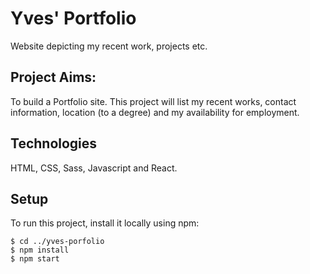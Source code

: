 # Yves' Portfolio

Website depicting my recent work, projects etc.

## Project Aims:

To build a Portfolio site. This project will list my recent works, contact information, location (to a degree) and my availability for employment.

## Technologies 

HTML, CSS, Sass, Javascript and React.

## Setup
To run this project, install it locally using npm:

```
$ cd ../yves-porfolio
$ npm install
$ npm start
```
